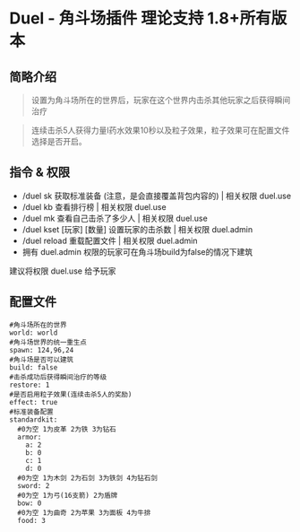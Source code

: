 # Duel - 角斗场插件 理论支持 1.8+所有版本

## 简略介绍
> 设置为角斗场所在的世界后，玩家在这个世界内击杀其他玩家之后获得瞬间治疗

> 连续击杀5人获得力量I药水效果10秒以及粒子效果，粒子效果可在配置文件选择是否开启。

## 指令 & 权限
- /duel sk 获取标准装备 (注意，是会直接覆盖背包内容的) | 相关权限 duel.use
- /duel kb 查看排行榜 | 相关权限 duel.use
- /duel mk 查看自己击杀了多少人 | 相关权限 duel.use
- /duel kset [玩家] [数量] 设置玩家的击杀数 | 相关权限 duel.admin
- /duel reload 重载配置文件 | 相关权限 duel.admin
- 拥有 duel.admin 权限的玩家可在角斗场build为false的情况下建筑

建议将权限 duel.use 给予玩家
 
## 配置文件
```
#角斗场所在的世界
world: world
#角斗场世界的统一重生点
spawn: 124,96,24
#角斗场是否可以建筑
build: false
#击杀成功后获得瞬间治疗的等级
restore: 1
#是否启用粒子效果(连续击杀5人的奖励)
effect: true
#标准装备配置
standardkit:
  #0为空 1为皮革 2为铁 3为钻石
  armor:
    a: 2
    b: 0
    c: 1
    d: 0
  #0为空 1为木剑 2为石剑 3为铁剑 4为钻石剑
  sword: 2
  #0为空 1为弓(16支箭) 2为盾牌
  bow: 0
  #0为空 1为曲奇 2为苹果 3为面板 4为牛排
  food: 3
```
